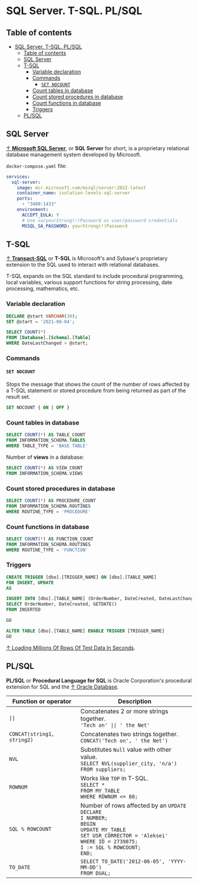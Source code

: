 # SQL Server. T-SQL. PL/SQL

## Table of contents

- [SQL Server. T-SQL. PL/SQL](#sql-server-t-sql-plsql)
  - [Table of contents](#table-of-contents)
  - [SQL Server](#sql-server)
  - [T-SQL](#t-sql)
    - [Variable declaration](#variable-declaration)
    - [Commands](#commands)
      - [`SET NOCOUNT`](#set-nocount)
    - [Count tables in database](#count-tables-in-database)
    - [Count stored procedures in database](#count-stored-procedures-in-database)
    - [Count functions in database](#count-functions-in-database)
    - [Triggers](#triggers)
  - [PL/SQL](#plsql)

## SQL Server

[↑ **Microsoft SQL Server**](https://en.wikipedia.org/wiki/Microsoft_SQL_Server), or **SQL Server** for short, is a proprietary relational database management system developed by Microsoft.

`docker-compose.yaml` file:

```yaml
services:
  sql-server:
    image: mcr.microsoft.com/mssql/server:2022-latest
    container_name: isolation-levels-sql-server
    ports:
      - "3400:1433"
    environment:
      ACCEPT_EULA: Y
      # Use sa/yourStrong(!)Password as user/password credentials
      MSSQL_SA_PASSWORD: yourStrong(!)Password
```

## T-SQL

[↑ **Transact-SQL**](https://en.wikipedia.org/wiki/Transact-SQL) or **T-SQL** is Microsoft's and Sybase's proprietary extension to the SQL used to interact with relational databases.

T-SQL expands on the SQL standard to include procedural programming, local variables, various support functions for string processing, date processing, mathematics, etc.

### Variable declaration

```sql
DECLARE @start VARCHAR(30);
SET @start = '2021-08-04';

SELECT COUNT(*)
FROM [Database].[Schema].[Table]
WHERE DateLastChanged > @start;
```

### Commands

#### `SET NOCOUNT`

Stops the message that shows the count of the number of rows affected by a T-SQL statement or stored procedure from being returned as part of the result set.

```sql
SET NOCOUNT { ON | OFF }
```

### Count tables in database

```sql
SELECT COUNT(*) AS TABLE_COUNT
FROM INFORMATION_SCHEMA.TABLES
WHERE TABLE_TYPE = 'BASE TABLE'
```

Number of **views** in a database:

```sql
SELECT COUNT(*) AS VIEW_COUNT
FROM INFORMATION_SCHEMA.VIEWS
```

### Count stored procedures in database

```sql
SELECT COUNT(*) AS PROCEDURE_COUNT
FROM INFORMATION_SCHEMA.ROUTINES
WHERE ROUTINE_TYPE = 'PROCEDURE'
```

### Count functions in database

```sql
SELECT COUNT(*) AS FUNCTION_COUNT
FROM INFORMATION_SCHEMA.ROUTINES
WHERE ROUTINE_TYPE = 'FUNCTION'
```

### Triggers

```sql
CREATE TRIGGER [dbo].[TRIGGER_NAME] ON [dbo].[TABLE_NAME]
FOR INSERT, UPDATE
AS

INSERT INTO [dbo].[TABLE_NAME] (OrderNumber, DateCreated, DateLastChanged)
SELECT OrderNumber, DateCreated, GETDATE()
FROM INSERTED

GO

ALTER TABLE [dbo].[TABLE_NAME] ENABLE TRIGGER [TRIGGER_NAME]
GO
```

[↑ Loading Millions Of Rows Of Test Data In Seconds](https://www.youtube.com/watch?v=Obsn8nHdnIY).

## PL/SQL

**PL/SQL** or **Procedural Language for SQL** is Oracle Corporation's procedural extension for SQL and the [↑ Oracle Database](https://en.wikipedia.org/wiki/Oracle_Database).

| Function or operator       | Description                                                                                                                                                                                        |
| -------------------------- | -------------------------------------------------------------------------------------------------------------------------------------------------------------------------------------------------- |
| `\|\|`                     | Сoncatenates 2 or more strings together.<br>`'Tech on' \|\| ' the Net'`                                                                                                                            |
| `CONCAT(string1, string2)` | Concatenates two strings together.<br>`CONCAT('Tech on', ' the Net')`                                                                                                                              |
| `NVL`                      | Substitutes `Null` value with other value.<br>`SELECT NVL(supplier_city, 'n/a')`<br>`FROM suppliers;`                                                                                              |
| `ROWNUM`                   | Works like `TOP` in T-SQL.<br>`SELECT *`<br>`FROM MY_TABLE`<br>`WHERE ROWNUM <= 80;`                                                                                                               |
| `SQL % ROWCOUNT`           | Number of rows affected by an `UPDATE`<br>`DECLARE`<br>`I NUMBER;`<br>`BEGIN`<br>`UPDATE MY_TABLE`<br>`SET USR_CORRECTOR = 'Aleksei'`<br>`WHERE ID = 2739875;`<br>`I := SQL % ROWCOUNT;`<br>`END;` |
| `TO_DATE`                  | `SELECT TO_DATE('2012-06-05', 'YYYY-MM-DD')`<br>`FROM DUAL;`                                                                                                                                       |
